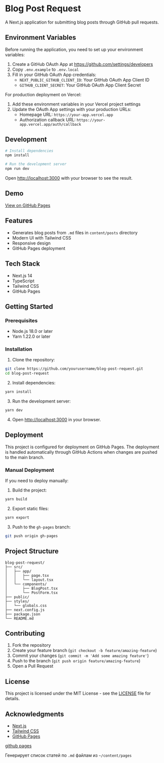 # Blog Post Request

A Next.js application for submitting blog posts through GitHub pull requests.

## Environment Variables

Before running the application, you need to set up your environment variables:

1. Create a GitHub OAuth App at https://github.com/settings/developers
2. Copy `.env.example` to `.env.local`
3. Fill in your GitHub OAuth App credentials:
   - `NEXT_PUBLIC_GITHUB_CLIENT_ID`: Your GitHub OAuth App Client ID
   - `GITHUB_CLIENT_SECRET`: Your GitHub OAuth App Client Secret

For production deployment on Vercel:
1. Add these environment variables in your Vercel project settings
2. Update the OAuth App settings with your production URLs:
   - Homepage URL: `https://your-app.vercel.app`
   - Authorization callback URL: `https://your-app.vercel.app/auth/callback`

## Development

```bash
# Install dependencies
npm install

# Run the development server
npm run dev
```

Open [http://localhost:3000](http://localhost:3000) with your browser to see the result.

## Demo

[View on GitHub Pages](https://dimireme.github.io/blog-post-request/)

## Features

- Generates blog posts from `.md` files in `content/posts` directory
- Modern UI with Tailwind CSS
- Responsive design
- GitHub Pages deployment

## Tech Stack

- Next.js 14
- TypeScript
- Tailwind CSS
- GitHub Pages

## Getting Started

### Prerequisites

- Node.js 18.0 or later
- Yarn 1.22.0 or later

### Installation

1. Clone the repository:
```bash
git clone https://github.com/yourusername/blog-post-request.git
cd blog-post-request
```

2. Install dependencies:
```bash
yarn install
```

3. Run the development server:
```bash
yarn dev
```

4. Open [http://localhost:3000](http://localhost:3000) in your browser.

## Deployment

This project is configured for deployment on GitHub Pages. The deployment is handled automatically through GitHub Actions when changes are pushed to the main branch.

### Manual Deployment

If you need to deploy manually:

1. Build the project:
```bash
yarn build
```

2. Export static files:
```bash
yarn export
```

3. Push to the `gh-pages` branch:
```bash
git push origin gh-pages
```

## Project Structure

```
blog-post-request/
├── src/
│   ├── app/
│   │   ├── page.tsx
│   │   └── layout.tsx
│   └── components/
│       ├── BlogPost.tsx
│       └── PostForm.tsx
├── public/
├── styles/
│   └── globals.css
├── next.config.js
├── package.json
└── README.md
```

## Contributing

1. Fork the repository
2. Create your feature branch (`git checkout -b feature/amazing-feature`)
3. Commit your changes (`git commit -m 'Add some amazing feature'`)
4. Push to the branch (`git push origin feature/amazing-feature`)
5. Open a Pull Request

## License

This project is licensed under the MIT License - see the [LICENSE](LICENSE) file for details.

## Acknowledgments

- [Next.js](https://nextjs.org/)
- [Tailwind CSS](https://tailwindcss.com/)
- [GitHub Pages](https://pages.github.com/)

<a href="https://dimireme.github.io/blog-post-request/" target="_blank">
github pages 
</a>

Генерирует список статей по `.md` файлам из `~/content/pages`